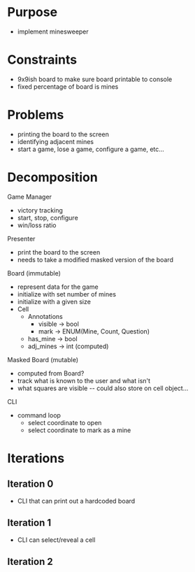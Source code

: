 # Purpose
- implement minesweeper

# Constraints
- 9x9ish board to make sure board printable to console
- fixed percentage of board is mines

# Problems
- printing the board to the screen
- identifying adjacent mines
- start a game, lose a game, configure a game, etc...

# Decomposition
Game Manager
- victory tracking
- start, stop, configure
- win/loss ratio

Presenter
- print the board to the screen
- needs to take a modified masked version of the board

Board (immutable)
- represent data for the game
- initialize with set number of mines
- initialize with a given size
- Cell
  - Annotations
    - visible -> bool
    - mark -> ENUM(Mine, Count, Question)
  - has_mine -> bool
  - adj_mines -> int (computed)

Masked Board (mutable)
- computed from Board?
- track what is known to the user and what isn't
- what squares are visible -- could also store on cell object...

CLI
- command loop
  - select coordinate to open
  - select coordinate to mark as a mine

# Iterations
## Iteration 0
- CLI that can print out a hardcoded board

## Iteration 1
- CLI can select/reveal a cell

## Iteration 2

